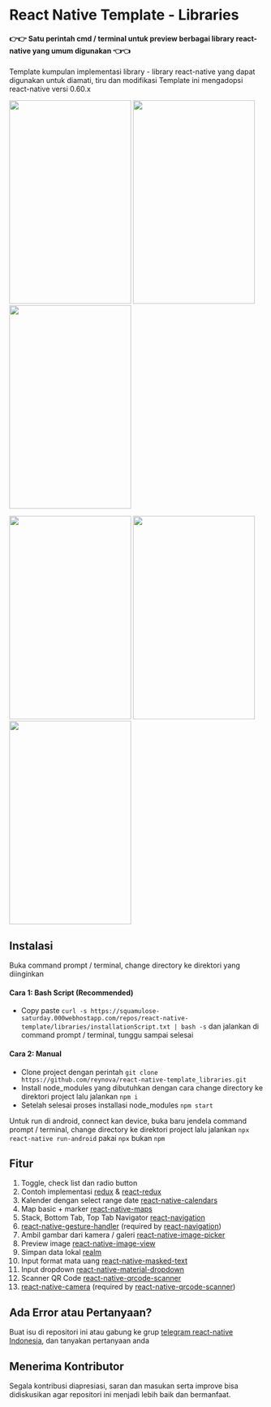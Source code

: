 # React Native Template - Libraries #
#### 👉👉 Satu perintah cmd / terminal untuk preview berbagai library react-native yang umum digunakan 👈👈 ####

Template kumpulan implementasi library - library react-native yang dapat digunakan untuk diamati, tiru dan modifikasi
Template ini mengadopsi react-native versi 0.60.x

<img width="240" height="400" src="https://github.com/reynova/react-native-template/blob/master/files/react-native-template_libraries/screenshots/1.png"> <img width="240" height="400" src="https://github.com/reynova/react-native-template/blob/master/files/react-native-template_libraries/screenshots/2.png"> <img width="240" height="400" src="https://github.com/reynova/react-native-template/blob/master/files/react-native-template_libraries/screenshots/3.png">

<img width="240" height="400" src="https://github.com/reynova/react-native-template/blob/master/files/react-native-template_libraries/screenshots/4.png"> <img width="240" height="400" src="https://github.com/reynova/react-native-template/blob/master/files/react-native-template_libraries/screenshots/5.png"> <img width="240" height="400" src="https://github.com/reynova/react-native-template/blob/master/files/react-native-template_libraries/screenshots/6.png">

## Instalasi ##

Buka command prompt / terminal, change directory ke direktori yang diinginkan

#### Cara 1: Bash Script (Recommended) ####
- Copy paste ```curl -s https://squamulose-saturday.000webhostapp.com/repos/react-native-template/libraries/installationScript.txt | bash -s``` dan jalankan di command prompt / terminal, tunggu sampai selesai

#### Cara 2: Manual ####
- Clone project dengan perintah ```git clone https://github.com/reynova/react-native-template_libraries.git```
- Install node_modules yang dibutuhkan dengan cara change directory ke direktori project lalu jalankan ```npm i```
- Setelah selesai proses installasi node_modules ```npm start```

Untuk run di android, connect kan device, buka baru jendela command prompt / terminal, change directory ke direktori project lalu jalankan ```npx react-native run-android``` pakai ```npx``` bukan ```npm```

## Fitur ##

1.  Toggle, check list dan radio button
2.  Contoh implementasi [redux](https://github.com/reduxjs/redux) & [react-redux](https://github.com/reduxjs/react-redux)
3.  Kalender dengan select range date [react-native-calendars](https://github.com/wix/react-native-calendars)
4.  Map basic + marker [react-native-maps](https://github.com/react-native-community/react-native-maps)
5.  Stack, Bottom Tab, Top Tab Navigator [react-navigation](https://github.com/react-navigation/react-navigation)
6.  [react-native-gesture-handler](https://github.com/kmagiera/react-native-gesture-handler) (required by [react-navigation](https://github.com/react-navigation/react-navigation))
7.  Ambil gambar dari kamera / galeri [react-native-image-picker](https://github.com/react-native-community/react-native-image-picker)
8.  Preview image [react-native-image-view](https://github.com/antonKalinin/react-native-image-view)
9.  Simpan data lokal [realm](https://github.com/realm/realm-js)
10. Input format mata uang [react-native-masked-text](https://github.com/benhurott/react-native-masked-text)
11. Input dropdown [react-native-material-dropdown](https://github.com/n4kz/react-native-material-dropdown)
12. Scanner QR Code [react-native-qrcode-scanner](https://github.com/moaazsidat/react-native-qrcode-scanner)
13. [react-native-camera](https://github.com/react-native-community/react-native-camera) (required by [react-native-qrcode-scanner](https://github.com/moaazsidat/react-native-qrcode-scanner))

## Ada Error atau Pertanyaan? ##

Buat isu di repositori ini atau gabung ke grup [telegram react-native Indonesia](https://t.me/reactnative_id), dan tanyakan pertanyaan anda

## Menerima Kontributor ##

Segala kontribusi diapresiasi, saran dan masukan serta improve bisa didiskusikan agar repositori ini menjadi lebih baik dan bermanfaat.